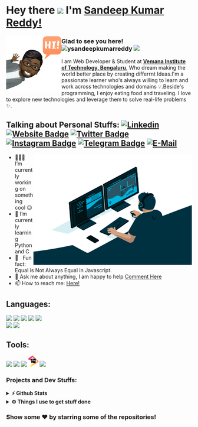 # Hey there <img src="https://media.giphy.com/media/hvRJCLFzcasrR4ia7z/giphy.gif" width="38px"> I'm [Sandeep Kumar Reddy!](https://github.com/ysandeepkumarreddy/)

<img align="left" width="150" height="150" alt="Sandeep Kumar Reddy" src="https://github.com/ysandeepkumarreddy/ysandeepkumarreddy/blob/main/avatar.png"/>

### Glad to see you here! &nbsp;<img src="https://komarev.com/ghpvc/?username=ysandeepkumarreddy&label=Profile%20views&color=0e75b6&style=flat" alt="ysandeepkumarreddy" /> ![](https://img.shields.io/github/followers/ysandeepkumarreddy?label=Follow&style=social)

I am Web Developer & Student at **[Vemana Institute of Technology, Bengaluru](https://vemanait.edu.in/)**, Who dream making the world better place by creating differrnt Ideas.I'm a passionate learner who's always willing to learn and work across technologies and domains 💡.Beside's programming, I enjoy eating food and traveling. I love to explore new technologies and leverage them to solve real-life problems ✨.

 
## Talking about Personal Stuffs: [![Linkedin](https://img.shields.io/badge/linked-in-369?style=flat-square&logo=linkedin&logoColor=white&color=blue)](https://www.linkedin.com/in/andrew-novac) [![Website Badge](https://img.shields.io/badge/Portfoilo-3b5998?style=flat-square&logo=google-chrome&logoColor=white&color=blue)](https://https://www.ysandeep.me/) [![Twitter Badge](https://img.shields.io/badge/-Twitter-00acee?style=flat-square&logo=Twitter&logoColor=white)](https://twitter.com/ysandeepkumarreddy) [![Instagram Badge](https://img.shields.io/badge/-Instagram-e4405f?style=flat-square&logo=Instagram&logoColor=white)](https://instagram.com/ysandeepkumarreddy/) [![Telegram Badge](https://img.shields.io/badge/-Telegram-0088cc?style=flat-square&logo=Telegram&logoColor=white)](https://t.me/ysandeepkumarreddy) [![E-Mail](https://img.shields.io/badge/email-reveal-2a8?style=flat-square&logo=gmail&logoColor=white)](https://mailhide.io/e/6f6NFFdp)

<img align="right" alt="GIF" src="https://github.com/ysandeepkumarreddy/ysandeepkumarreddy/blob/main/code.gif?raw=true" width="430" height="300"/>

- 👨🏽‍💻 I’m currently working on something cool :wink:
- 🌱 I’m currently learning Python and C
- 👾 &nbsp; Fun fact: Equal is Not Always Equal in Javascript.
- 💬 Ask me about anything, I am happy to help [Comment Here](https://github.com/ysandeepkumarreddy/ysandeepkumarreddy/issues/1)
- 📫 How to reach me: [Here!](https://www.ysandeep.me/contact)


## Languages:

<code><a href="https://developer.mozilla.org/en-US/docs/Web/JavaScript" target="_blank"><img height="27" src="https://devicon.dev/devicon.git/icons/javascript/javascript-original.svg"></a></code>
<code><a href="https://www.w3schools.com/css/" target="_blank"><img height="27" src="https://devicon.dev/devicon.git/icons/css3/css3-original-wordmark.svg"></a></code>
<code><a href="https://www.w3.org/html/" target="_blank"><img height="27" src="https://devicon.dev/devicon.git/icons/html5/html5-original-wordmark.svg"></a></code>
<code><a href="https://www.w3schools.com/cpp/" target="_blank"><img height="27" src="https://devicon.dev/devicon.git/icons/cplusplus/cplusplus-original.svg"></a></code>
<code><a href="https://www.cprogramming.com/" target="_blank"><img height="27" src="https://devicon.dev/devicon.git/icons/c/c-original.svg"></a></code>
<code><a href="https://www.python.org" target="_blank"> <img height="27" src="https://devicons.github.io/devicon/devicon.git/icons/python/python-original.svg"></a></code>
<code><img height="27" src="https://devicon.dev/devicon.git/icons/git/git-original.svg"></a></code>

## Tools:
<code><a href="https://git-scm.com/" target="_blank"><img height="27" src="https://devicon.dev/devicon.git/icons/linux/linux-original.svg"></a></code>
<code><a href="https://www.gimp.org/" target="_blank"><img height="27" src="https://devicon.dev/devicon.git/icons/gimp/gimp-original-wordmark.svg"></a></code>
<code><a href="https://visualstudio.microsoft.com/" target="_blank"><img height="27" src="https://devicon.dev/devicon.git/icons/visualstudio/visualstudio-plain.svg"></a></code>
<code><a href="https://www.jetbrains.com/" target="_blank"><img height="30" src="https://raw.githubusercontent.com/ysandeepkumarreddy/ysandeepkumarreddy.github.io/4f433e2130273f02481e2329355b61e0e7e3d495/assets/img/jetbrains.svg"/></a></code>
<code><a href="https://www.darktable.org/" target="_blank"><img height="30" src="https://upload.wikimedia.org/wikipedia/commons/thumb/7/7b/Darktable_icon.svg/512px-Darktable_icon.svg.png"/></a></code>

### Projects and Dev Stuffs:

<details>	
  <summary><b>⚡ Github Stats</b></summary>
 <img height="180em" src="https://github-readme-stats.vercel.app/api?username=ysandeepkumarreddy&show_icons=true&hide_border=true" />
<img height="180em" src="https://github-readme-stats.vercel.app/api/top-langs/?username=ysandeepkumarreddy&exclude_repo=KNN-Image-Classification&show_icons=true&hide_border=true&layout=compact&langs_count=8"/>
</details> 
 

 <details>	
  <br />
  <summary><b>⚙️ Things I use to get stuff done</b></summary>
  	<ul>
  	    <li><b>OS:</b> Ubuntu 20.04</li>
	    <li><b>Laptop: </b> Lenovo Yoga 500</li>
  	    <li><b>Browser: </b> Google Chrome</li>
	    <li><b>Code Editor:</b> VSCode - The best editor out there</li>
	    <li><b>To Stay Updated:</b> Instgram, Medium and Twitter</li>
	    <br />
	</ul>	
</details>

<div align="center">
	</div>

### Show some ❤️ by starring some of the repositories!


